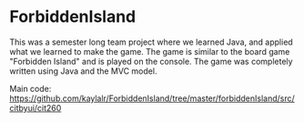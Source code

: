 # ForbiddenIsland

This was a semester long team project where we learned Java, and applied what we learned to make the game.  The game is similar to the board game "Forbidden Island" and is played on the console.  The game was completely written using Java and the MVC model.

Main code: https://github.com/kaylalr/ForbiddenIsland/tree/master/forbiddenIsland/src/citbyui/cit260
